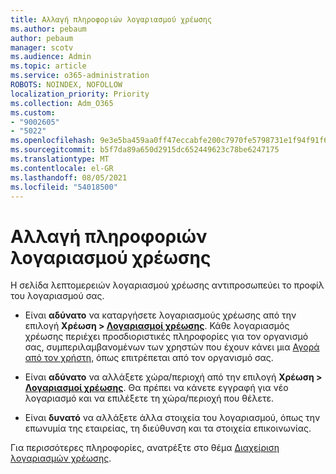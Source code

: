 ```yaml
---
title: Αλλαγή πληροφοριών λογαριασμού χρέωσης
ms.author: pebaum
author: pebaum
manager: scotv
ms.audience: Admin
ms.topic: article
ms.service: o365-administration
ROBOTS: NOINDEX, NOFOLLOW
localization_priority: Priority
ms.collection: Adm_O365
ms.custom:
- "9002605"
- "5022"
ms.openlocfilehash: 9e3e5ba459aa0ff47eccabfe200c7970fe5798731e1f94f91f6f9b059b74ffde
ms.sourcegitcommit: b5f7da89a650d2915dc652449623c78be6247175
ms.translationtype: MT
ms.contentlocale: el-GR
ms.lasthandoff: 08/05/2021
ms.locfileid: "54018500"
---
```

# <a name="change-billing-account-information"></a>Αλλαγή πληροφοριών λογαριασμού χρέωσης

Η σελίδα λεπτομερειών λογαριασμού χρέωσης αντιπροσωπεύει το προφίλ του λογαριασμού σας.

- Είναι **αδύνατο** να καταργήσετε λογαριασμούς χρέωσης από την επιλογή **Χρέωση > [Λογαριασμοί χρέωσης](https://go.microsoft.com/fwlink/p/?linkid=2084771)**. Κάθε λογαριασμός χρέωσης περιέχει προσδιοριστικές πληροφορίες για τον οργανισμό σας, συμπεριλαμβανομένων των χρηστών που έχουν κάνει μια [Αγορά από τον χρήστη](https://docs.microsoft.com/microsoft-365/commerce/subscriptions/manage-self-service-purchases-admins), όπως επιτρέπεται από τον οργανισμό σας. 

- Είναι **αδύνατο** να αλλάξετε χώρα/περιοχή από την επιλογή **Χρέωση > [Λογαριασμοί χρέωσης](https://go.microsoft.com/fwlink/p/?linkid=2084771)**. Θα πρέπει να κάνετε εγγραφή για νέο λογαριασμό και να επιλέξετε τη χώρα/περιοχή που θέλετε. 

- Είναι **δυνατό** να αλλάξετε άλλα στοιχεία του λογαριασμού, όπως την επωνυμία της εταιρείας, τη διεύθυνση και τα στοιχεία επικοινωνίας. 

Για περισσότερες πληροφορίες, ανατρέξτε στο θέμα [Διαχείριση λογαριασμών χρέωσης](https://docs.microsoft.com/microsoft-365/commerce/manage-billing-accounts). 
